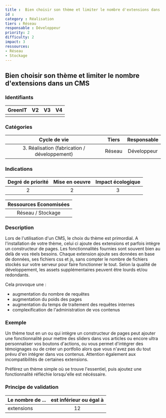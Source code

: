 ```yaml
---
title :  Bien choisir son thème et limiter le nombre d'extensions dans un CMS
id : 
category : Réalisation
tiers : Réseau
responsable : Développeur
priority: 2
difficulty: 2
impact: 3
ressources:
- Réseau
- Stockage
---
```


## Bien choisir son thème et limiter le nombre d'extensions dans un CMS

### Identifiants

| GreenIT |  V2  |  V3  |  V4  |
|:-------:|:----:|:----:|:----:|
|      |   |   |      |

### Catégories

| Cycle de vie |  Tiers  |  Responsable  |
|:---------:|:----:|:----:|
| 3. Réalisation (fabrication / développement) | Réseau | Développeur |

### Indications

| Degré de priorité |      Mise en oeuvre       |  Impact écologique    |
|:-------------------:|:-------------------------:|:---------------------:|
| 2 | 2 | 3 |

|Ressources Economisées                                      |
|:----------------------------------------------------------:|
|  Réseau / Stockage  |

### Description

Lors de l'utilisation d'un CMS, le choix du thème est primordial.
A l'installation de votre thème, celui ci ajoute des extensions et parfois intègre un constructeur de pages.
Les fonctionnalités fournies sont souvent bien au delà de vos réels besoins.
Chaque extension ajoute ses données en base de données, ses fichiers css et js, sans compter le nombre de fichiers stockés sur votre serveur pour faire fonctionner le tout. Selon la qualité de développement, les assets supplémentaires peuvent être lourds et/ou redondants.

Cela provoque une :
- augmentation du nombre de requêtes
- augmentation du poids des pages
- augmentation du temps de traitement des requêtes internes
- complexification de l'administration de vos contenus


### Exemple

Un thème tout en un ou qui intègre un constructeur de pages peut ajouter une fonctionnalité pour mettre des sliders dans vos articles ou encore ultra personnaliser vos boutons d'actions, ou vous permet d'intégrer des témoignages ou de créer un portfolio alors que vous n'avez pas du tout prévu d'en intégrer dans vos contenus.
Attention également aux incompatibilités de certaines extensions.

Préférez un thème simple où se trouve l'essentiel, puis ajoutez une fonctionnalité réfléchie lorsqu'elle est nécéssaire.

### Principe de validation

| Le nombre de ...   | est inférieur ou égal à   |  
|-------------------|:-------------------------:|
|  extensions   |  12 |